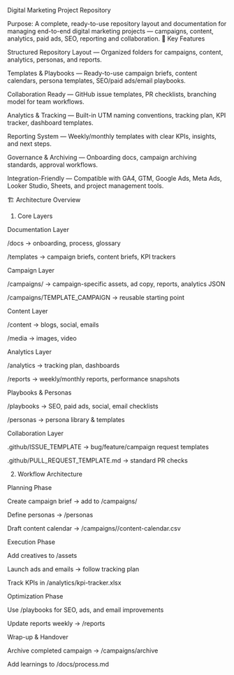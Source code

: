 Digital Marketing Project Repository

Purpose: A complete, ready-to-use repository layout and documentation for managing end-to-end digital marketing projects — campaigns, content, analytics, paid ads, SEO, reporting and collaboration.
🔑 Key Features

Structured Repository Layout — Organized folders for campaigns, content, analytics, personas, and reports.

Templates & Playbooks — Ready-to-use campaign briefs, content calendars, persona templates, SEO/paid ads/email playbooks.

Collaboration Ready — GitHub issue templates, PR checklists, branching model for team workflows.

Analytics & Tracking — Built-in UTM naming conventions, tracking plan, KPI tracker, dashboard templates.

Reporting System — Weekly/monthly templates with clear KPIs, insights, and next steps.

Governance & Archiving — Onboarding docs, campaign archiving standards, approval workflows.

Integration-Friendly — Compatible with GA4, GTM, Google Ads, Meta Ads, Looker Studio, Sheets, and project management tools.

🏗️ Architecture Overview
1. Core Layers

Documentation Layer

/docs → onboarding, process, glossary

/templates → campaign briefs, content briefs, KPI trackers

Campaign Layer

/campaigns/<YYYY-MM-name> → campaign-specific assets, ad copy, reports, analytics JSON

/campaigns/TEMPLATE_CAMPAIGN → reusable starting point

Content Layer

/content → blogs, social, emails

/media → images, video

Analytics Layer

/analytics → tracking plan, dashboards

/reports → weekly/monthly reports, performance snapshots

Playbooks & Personas

/playbooks → SEO, paid ads, social, email checklists

/personas → persona library & templates

Collaboration Layer

.github/ISSUE_TEMPLATE → bug/feature/campaign request templates

.github/PULL_REQUEST_TEMPLATE.md → standard PR checks

2. Workflow Architecture

Planning Phase

Create campaign brief → add to /campaigns/<name>

Define personas → /personas

Draft content calendar → /campaigns/<name>/content-calendar.csv

Execution Phase

Add creatives to /assets

Launch ads and emails → follow tracking plan

Track KPIs in /analytics/kpi-tracker.xlsx

Optimization Phase

Use /playbooks for SEO, ads, and email improvements

Update reports weekly → /reports

Wrap-up & Handover

Archive completed campaign → /campaigns/archive

Add learnings to /docs/process.md
